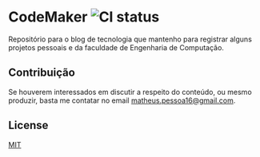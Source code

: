# CodeMaker ![CI status](https://img.shields.io/badge/build-passing-brightgreen.svg)

Repositório para o blog de tecnologia que mantenho para registrar alguns projetos pessoais e da faculdade de Engenharia de Computação.


## Contribuição
Se houverem interessados em discutir a respeito do conteúdo, ou mesmo produzir, basta me contatar no email matheus.pessoa16@gmail.com.

## License
[MIT](https://choosealicense.com/licenses/mit/)
